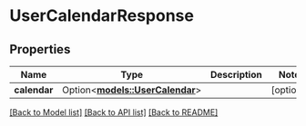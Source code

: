 # UserCalendarResponse

## Properties

Name | Type | Description | Notes
------------ | ------------- | ------------- | -------------
**calendar** | Option<[**models::UserCalendar**](UserCalendar.md)> |  | [optional]

[[Back to Model list]](../README.md#documentation-for-models) [[Back to API list]](../README.md#documentation-for-api-endpoints) [[Back to README]](../README.md)


